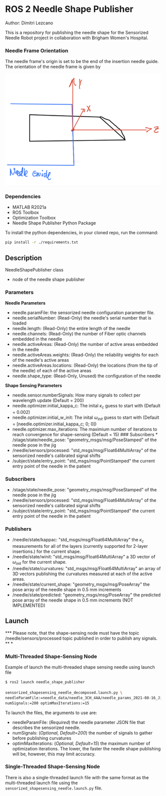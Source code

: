 # ROS 2 Needle Shape Publisher
Author: Dimitri Lezcano

This is a repository for publishing the needle shape for the Sensorized Needle Robot project in collaboration with Brigham Women's Hospital.

### Needle Frame Orientation
The needle frame's origin is set to be the end of the insertion needle guide. The orientation of the needle frame is given by

<img src="info/needle_frame.png" alt="Needle Frame Orientation" style="float: center"/>

### Dependencies
* MATLAB R2021a
* ROS Toolbox
* Optimization Toolbox
* Needle Shape Publisher Python Package

To install the python dependencies, in your cloned repo, run the command:
```bash
pip install -r ./requirements.txt
```

## Description
NeedleShapePublisher class 
* node of the needle shape publisher

### Parameters
**Needle Parameters**
* needle.paramFile: the sensorized needle configuration parameter file.
* needle.serialNumber: (Read-Only) the needle's serial number that is loaded
* needle.length: (Read-Only) the entire length of the needle 
* needle.channels: (Read-Only) the number of Fiber optic channels embedded in the needle
* needle.activeAreas: (Read-Only) the number of active areas embedded in the needle
* needle.activeAreas.weights: (Read-Only) the reliability weights for each of the needle's active areas
* needle.activeAreas.locations: (Read-Only) the locations (from the tip of the needle) of each of the active areas
* needle.shape_type: (Read-Only, Unused) the configuration of the needle

**Shape Sensing Parameters**
* needle.sensor.numberSignals: How many signals to collect per wavelength update (Default = 200)
* needle.optimizer.initial_kappa_c: The inital $\kappa_c$ guess to start with
 (Default = 0.002)
* needle.optimizer.initial_w_init: The inital $\omega_{init}$ guess to start with (Default = [needle.optimizer.initial_kappa_c; 0; 0])
* needle.optimizer.max_iterations: The maximium number of iterations to reach convergence for shape-sensing (Default = 15) ### Subscribers * /stage/state/needle_pose: "geometry_msgs/msg/PoseStamped" of the needle pose in the jig
* /needle/sensors/processed: "std_msgs/msg/Float64MultiArray" of the sensorized needle's calibrated signal shifts
* /subject/state/entry_point: "std_msgs/msg/PointStamped" the current entry point of the needle in the patient

### Subscribers 
* /stage/state/needle_pose: "geometry_msgs/msg/PoseStamped" of the needle pose in the jig
* /needle/sensors/processed: "std_msgs/msg/Float64MultiArray" of the sensorized needle's calibrated signal shifts
* /subject/state/entry_point: "std_msgs/msg/PointStamped" the current entry point of the needle in the patient

### Publishers
* /needle/state/kappac: "std_msgs/msg/Float64MultiArray" the $\kappa_c$ measurements for all of the layers (currently supported for 2-layer insertions.) for the current shape.
* /needle/state/winit: "std_msgs/msg/Float64MultiArray" a 3D vector of $\omega_{init}$ for the current shape.
* /needle/state/curvatures: "std_msgs/msg/Float64MultiArray" an array of 3D vectors publishing the curvatures measured at each of the active areas.
* /needle/state/current_shape: "geometry_msgs/msg/PoseArray" the pose array of the needle shape in 0.5 mm increments
* /needle/state/predicted: "geometry_msgs/msg/PoseArray" the predicted pose array of the needle shape in 0.5 mm increments (NOT IMPLEMENTED)

## Launch
*\*\* Please note, that the shape-sensing node must have the topic /needle/sensors/processed topic published in order to publish any signals. \*\* *
### Multi-Threaded Shape-Sensing Node
Example of launch the multi-threaded shape sensing needle using launch file
 ```bash
$ ros2 launch needle_shape_publisher       

sensorized_shapesensing_needle_decomposed.launch.py \
needleParamFile:=needle_data/needle_3CH_4AA/needle_params_2021-08-16_Jig-Calibration_weighted_weights.json \
numSignals:=200 optimMaxIterations:=15
```
To launch the files, the arguments to use are:
* needleParamFile: (*Required*) the needle parameter JSON file that describes the sensorized needle. 
* numSignals: (*Optional, Default=200*) the number of signals to gather before publishing curvatures
* optimMaxIterations: (*Optional, Default=15*) the maximum number of optimization iterations. The lower, the faster the needle shape publishing will be, however, this may limit accuracy.

### Single-Threaded Shape-Sensing Node
There is also a single-threaded launch file with the same format as the multi-threaded launch file using the `sensorized_shapesensing_needle.launch.py` file.
